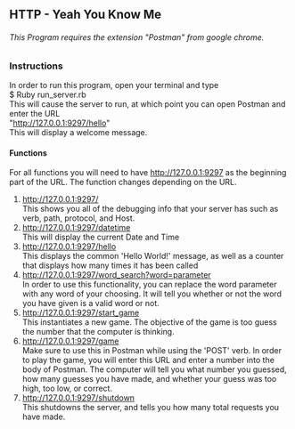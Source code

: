 ## HTTP - Yeah You Know Me
###### This Program requires the extension "Postman" from google chrome.
### Instructions
In order to run this program, open your terminal and type     
 $ Ruby run_server.rb     
 This will cause the server to run, at which point you can open Postman and enter the URL    
 "http://127.0.0.1:9297/hello"     
 This will display a welcome message.
 #### Functions
 For all functions you will need to have http://127.0.0.1:9297 as the beginning part of the URL. The function changes depending on the URL.
 1. http://127.0.0.1:9297/     
 This shows you all of the debugging info that your server has such as verb, path, protocol, and Host.
 2. http://127.0.0.1:9297/datetime     
 This will display the current Date and Time
 3. http://127.0.0.1:9297/hello    
 This displays the common 'Hello World!' message, as well as a counter that displays how many times it has been called
 4. http://127.0.0.1:9297/word_search?word=parameter     
 In order to use this functionality, you can replace the word parameter with any word of your choosing. It will tell you whether or not the word you have given is a valid word or not.
 5. http://127.0.0.1:9297/start_game     
 This instantiates a new game. The objective of the game is too guess the number that the computer is thinking.
 6. http://127.0.0.1:9297/game      
 Make sure to use this in Postman while using the 'POST' verb. In order to play the game, you will enter this URL and enter a number into the body of Postman. The computer will tell you what number you guessed, how many guesses you have made, and whether your guess was too high, too low, or correct.
 7. http://127.0.0.1:9297/shutdown     
 This shutdowns the server, and tells you how many total requests you have made.
